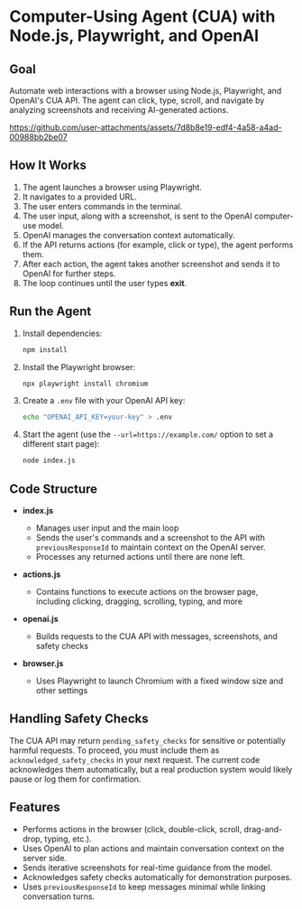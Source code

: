 # Computer-Using Agent (CUA) with Node.js, Playwright, and OpenAI

## Goal
Automate web interactions with a browser using Node.js, Playwright, and OpenAI's CUA API. The agent can click, type, scroll, and navigate by analyzing screenshots and receiving AI-generated actions.

https://github.com/user-attachments/assets/7d8b8e19-edf4-4a58-a4ad-00988bb2be07

## How It Works
1. The agent launches a browser using Playwright.  
2. It navigates to a provided URL.  
3. The user enters commands in the terminal.  
4. The user input, along with a screenshot, is sent to the OpenAI computer-use model.  
5. OpenAI manages the conversation context automatically.  
6. If the API returns actions (for example, click or type), the agent performs them.  
7. After each action, the agent takes another screenshot and sends it to OpenAI for further steps.  
8. The loop continues until the user types **exit**.

## Run the Agent
1. Install dependencies:
   ```sh
   npm install
   ```
2. Install the Playwright browser:
   ```sh
   npx playwright install chromium
   ```
3. Create a `.env` file with your OpenAI API key:
   ```sh
   echo "OPENAI_API_KEY=your-key" > .env
   ```
4. Start the agent (use the `--url=https://example.com/` option to set a different start page):
   ```sh
   node index.js
   ```

## Code Structure
- **index.js**  
  - Manages user input and the main loop  
  - Sends the user's commands and a screenshot to the API with `previousResponseId` to maintain context on the OpenAI server.  
  - Processes any returned actions until there are none left.  

- **actions.js**  
  - Contains functions to execute actions on the browser page, including clicking, dragging, scrolling, typing, and more  

- **openai.js**  
  - Builds requests to the CUA API with messages, screenshots, and safety checks  

- **browser.js**  
  - Uses Playwright to launch Chromium with a fixed window size and other settings  

## Handling Safety Checks
The CUA API may return `pending_safety_checks` for sensitive or potentially harmful requests. To proceed, you must include them as `acknowledged_safety_checks` in your next request. The current code acknowledges them automatically, but a real production system would likely pause or log them for confirmation.

## Features
- Performs actions in the browser (click, double-click, scroll, drag-and-drop, typing, etc.).  
- Uses OpenAI to plan actions and maintain conversation context on the server side.  
- Sends iterative screenshots for real-time guidance from the model.  
- Acknowledges safety checks automatically for demonstration purposes.  
- Uses `previousResponseId` to keep messages minimal while linking conversation turns.
